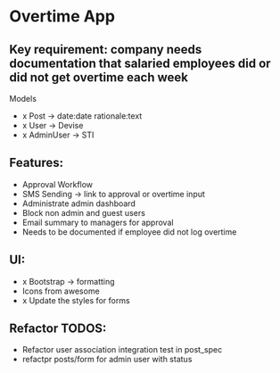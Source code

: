 # Overtime App

## Key requirement: company needs documentation that salaried employees did or did not get overtime each week

Models
- x Post -> date:date rationale:text
- x User -> Devise
- x AdminUser -> STI

## Features:
- Approval Workflow
- SMS Sending -> link to approval or overtime input
- Administrate admin dashboard
- Block non admin and guest users
- Email summary to managers for approval
- Needs to be documented if employee did not log overtime

## UI:
- x Bootstrap -> formatting
- Icons from awesome
- x Update the styles for forms

## Refactor TODOS:
- Refactor user association integration test in post_spec
- refactpr posts/form for admin user with status